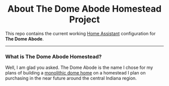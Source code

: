 




<h1 align="center">
  <br>
  About The Dome Abode Homestead Project
</h1>

This repo contains the current working [Home Assistant](https://home-assistant.io/) configuration for **The Dome Abode**.

<hr>

<h3 align="left">
What is The Dome Abode Homestead?</h3>
Well, I am glad you asked. The Dome Abode is the name I chose for my plans of building a <a href="https://en.wikipedia.org/wiki/Monolithic_dome" target="_blank">monolithic dome home</a> on a homestead I plan on purchasing in the near future around the central Indiana region. 
























